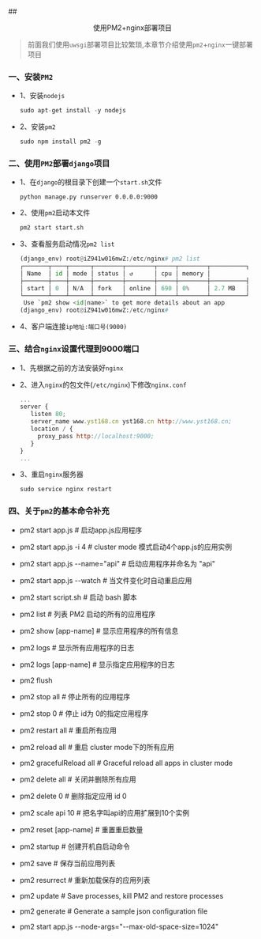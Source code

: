 ##<center>使用PM2+nginx部署项目</center>

> 前面我们使用`uwsgi`部署项目比较繁琐,本章节介绍使用`pm2`+`nginx`一键部署项目

### 一、安装`PM2`

* 1、安装`nodejs`

  ```py
  sudo apt-get install -y nodejs
  ```

* 2、安装`pm2`

  ```js
  sudo npm install pm2 -g
  ```

### 二、使用`PM2`部署`django`项目

* 1、在`django`的根目录下创建一个`start.sh`文件

  ```shell
  python manage.py runserver 0.0.0.0:9000
  ```

* 2、使用`pm2`启动本文件

  ```py
  pm2 start start.sh
  ```
* 3、查看服务启动情况`pm2 list`

  ```py
  (django_env) root@iZ941w016mwZ:/etc/nginx# pm2 list
  ┌───────┬────┬──────┬────────┬────────┬─────┬────────┬──────────┐
  │ Name  │ id │ mode │ status │ ↺      │ cpu │ memory │
  ├───────┼────┼──────┼────────┼────────┼─────┼────────┼──────────┤
  │ start │ 0  │ N/A  │ fork   │ online │ 690 │ 0%     │ 2.7 MB   │
  └───────┴────┴──────┴────────┴────────┴─────┴────────┴──────────┘
   Use `pm2 show <id|name>` to get more details about an app
  (django_env) root@iZ941w016mwZ:/etc/nginx#
  ```
* 4、客户端连接`ip地址:端口号(9000)`

### 三、结合`nginx`设置代理到9000端口

* 1、先根据之前的方法安装好`nginx`
* 2、进入`nginx`的包文件(`/etc/nginx`)下修改`nginx.conf`

  ```js
  ...
  server {
     listen 80;
     server_name www.yst168.cn yst168.cn http://www.yst168.cn;
     location / {
       proxy_pass http://localhost:9000;
     }
  }
  ...
  ```

* 3、重启`nginx`服务器

  ```py
  sudo service nginx restart
  ```

### 四、关于`pm2`的基本命令补充
* pm2 start app.js # 启动app.js应用程序
* pm2 start app.js -i 4 # cluster mode 模式启动4个app.js的应用实例
* pm2 start app.js --name="api" # 启动应用程序并命名为 "api"
* pm2 start app.js --watch # 当文件变化时自动重启应用
* pm2 start script.sh # 启动 bash 脚本

* pm2 list # 列表 PM2 启动的所有的应用程序
* pm2 show [app-name] # 显示应用程序的所有信息

* pm2 logs # 显示所有应用程序的日志
* pm2 logs [app-name] # 显示指定应用程序的日志
* pm2 flush

* pm2 stop all # 停止所有的应用程序
* pm2 stop 0 # 停止 id为 0的指定应用程序
* pm2 restart all # 重启所有应用
* pm2 reload all # 重启 cluster mode下的所有应用
* pm2 gracefulReload all # Graceful reload all apps in cluster mode
* pm2 delete all # 关闭并删除所有应用
* pm2 delete 0 # 删除指定应用 id 0
* pm2 scale api 10 # 把名字叫api的应用扩展到10个实例
* pm2 reset [app-name] # 重置重启数量

* pm2 startup # 创建开机自启动命令
* pm2 save # 保存当前应用列表
* pm2 resurrect # 重新加载保存的应用列表
* pm2 update # Save processes, kill PM2 and restore processes
* pm2 generate # Generate a sample json configuration file
* pm2 start app.js --node-args="--max-old-space-size=1024"
